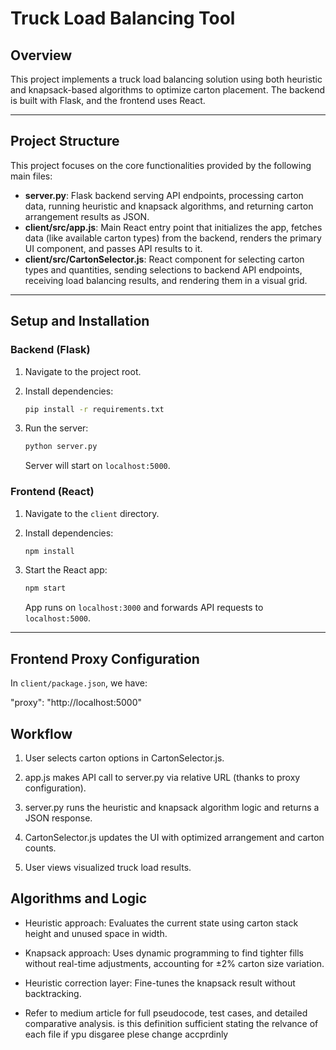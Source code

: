 # Truck Load Balancing Tool

## Overview
This project implements a truck load balancing solution using both heuristic and knapsack-based algorithms to optimize carton placement. The backend is built with Flask, and the frontend uses React.

---

## Project Structure

This project focuses on the core functionalities provided by the following main files:

-   **server.py**: Flask backend serving API endpoints, processing carton data, running heuristic and knapsack algorithms, and returning carton arrangement results as JSON.
-   **client/src/app.js**: Main React entry point that initializes the app, fetches data (like available carton types) from the backend, renders the primary UI component, and passes API results to it.
-   **client/src/CartonSelector.js**: React component for selecting carton types and quantities, sending selections to backend API endpoints, receiving load balancing results, and rendering them in a visual grid.

---

## Setup and Installation

### Backend (Flask)

1.  Navigate to the project root.
2.  Install dependencies:

    ```bash
    pip install -r requirements.txt
    ```

3.  Run the server:

    ```bash
    python server.py
    ```

    Server will start on `localhost:5000`.

### Frontend (React)

1.  Navigate to the `client` directory.
2.  Install dependencies:

    ```bash
    npm install
    ```

3.  Start the React app:

    ```bash
    npm start
    ```

    App runs on `localhost:3000` and forwards API requests to `localhost:5000`.

---

## Frontend Proxy Configuration

In `client/package.json`, we have:

"proxy": "http://localhost:5000"

## Workflow

1. User selects carton options in CartonSelector.js.

2. app.js makes API call to server.py via relative URL (thanks to proxy configuration).

3. server.py runs the heuristic and knapsack algorithm logic and returns a JSON response.

4. CartonSelector.js updates the UI with optimized arrangement and carton counts.

5. User views visualized truck load results.

## Algorithms and Logic
- Heuristic approach: Evaluates the current state using carton stack height and unused space in width.

- Knapsack approach: Uses dynamic programming to find tighter fills without real-time adjustments, accounting for ±2% carton size variation.

- Heuristic correction layer: Fine-tunes the knapsack result without backtracking.

- Refer to medium article for full pseudocode, test cases, and detailed comparative analysis. is this definition sufficient stating the relvance of each file if ypu disgaree   plese change accprdinly
